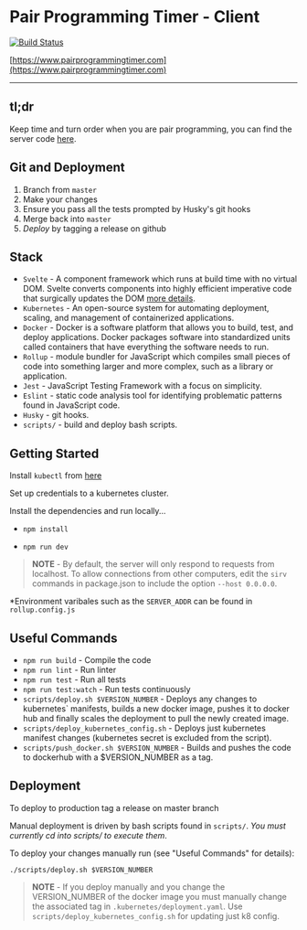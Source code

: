 # Pair Programming Timer - Client

[![Build Status](https://travis-ci.com/jaskaransarkaria/programming-timer.svg?branch=master)](https://travis-ci.com/jaskaransarkaria/programming-timer)

[https://www.pairprogrammingtimer.com](https://www.pairprogrammingtimer.com)

---

## tl;dr

Keep time and turn order when you are pair programming, you can find the server code [here](https://github.com/jaskaransarkaria/programming-timer-server).

## Git and Deployment

1. Branch from `master`
2. Make your changes
3. Ensure you pass all the tests prompted by Husky's git hooks
4. Merge back into `master`
5. _Deploy_ by tagging a release on github

## Stack

- `Svelte` - A component framework which runs at build time with no virtual DOM. Svelte converts components into highly efficient imperative code that surgically updates the DOM [more details](https://svelte.dev/).
- `Kubernetes` - An open-source system for automating deployment, scaling, and management of containerized applications.
- `Docker` - Docker is a software platform that allows you to build, test, and deploy applications. Docker packages software into standardized units called containers that have everything the software needs to run.
- `Rollup` - module bundler for JavaScript which compiles small pieces of code into something larger and more complex, such as a library or application.
- `Jest` - JavaScript Testing Framework with a focus on simplicity.
- `Eslint` - static code analysis tool for identifying problematic patterns found in JavaScript code.
- `Husky` - git hooks.
- `scripts/` - build and deploy bash scripts.

## Getting Started

Install `kubectl` from [here](https://kubernetes.io/docs/tasks/tools/install-kubectl/)

Set up credentials to a kubernetes cluster.

Install the dependencies and run locally...

- `npm install`

- `npm run dev`

> **NOTE** - By default, the server will only respond to requests from localhost. To allow connections from other computers, edit the `sirv` commands in package.json to include the option `--host 0.0.0.0`.

\*Environment varibales such as the `SERVER_ADDR` can be found in `rollup.config.js`

## Useful Commands

- `npm run build` - Compile the code
- `npm run lint` - Run linter
- `npm run test` - Run all tests
- `npm run test:watch` - Run tests continuously
- `scripts/deploy.sh $VERSION_NUMBER` - Deploys any changes to kubernetes` manifests, builds a new docker image, pushes it to docker hub and finally scales the deployment to pull the newly created image.
- `scripts/deploy_kubernetes_config.sh` - Deploys just kubernetes manifest changes (kubernetes secret is excluded from the script).
- `scripts/push_docker.sh $VERSION_NUMBER` - Builds and pushes the code to dockerhub with a \$VERSION_NUMBER as a tag.

## Deployment

To deploy to production tag a release on master branch

Manual deployment is driven by bash scripts found in `scripts/`. _You must currently cd into scripts/ to execute them_.

To deploy your changes manually run (see "Useful Commands" for details):

`./scripts/deploy.sh $VERSION_NUMBER`

> **NOTE** - If you deploy manually and you change the VERSION_NUMBER of the docker image you must manually change the associated tag in `.kubernetes/deployment.yaml`. Use `scripts/deploy_kubernetes_config.sh` for updating just k8 config.
